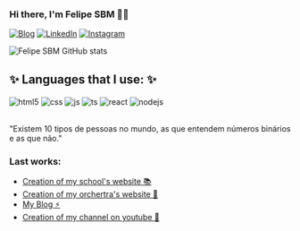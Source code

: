 ### Hi there, I'm Felipe SBM 👋🏽

[![Blog](https://img.shields.io/badge/website-000000?style=for-the-badge&logo=About.me&logoColor=white)](https://felipe-sbm.github.io/bio/)
[![LinkedIn](https://img.shields.io/badge/LinkedIn-0077B5?style=for-the-badge&logo=linkedin&logoColor=white)](https://www.linkedin.com/in/felipe-sbm/)
[![Instagram](https://img.shields.io/badge/Instagram-E4405F?style=for-the-badge&logo=instagram&logoColor=white)](https://instagram.com/felipe_sbm)

![Felipe SBM GitHub stats](https://github-readme-stats.vercel.app/api?username=felipe-sbm&show_icons=true&theme=dracula&count_private=true)

## ✨ Languages that I use: ✨

<div style="display: inline_block">
  <img align="center" alt="html5" src="https://img.shields.io/badge/HTML5-E34F26?style=for-the-badge&logo=html5&logoColor=white" />
  <img align="center" alt="css" src="https://img.shields.io/badge/CSS3-1572B6?style=for-the-badge&logo=css3&logoColor=white" />
  <img align="center" alt="js" src="https://img.shields.io/badge/JavaScript-F7DF1E?style=for-the-badge&logo=javascript&logoColor=black" />
  <img align="center" alt="ts" src="https://img.shields.io/badge/TypeScript-007ACC?style=for-the-badge&logo=typescript&logoColor=white" />
  <img align="center" alt="react" src="https://img.shields.io/badge/React-20232A?style=for-the-badge&logo=react&logoColor=61DAFB" />
  <img align="center" alt="nodejs" src="https://img.shields.io/badge/Node.js-43853D?style=for-the-badge&logo=node.js&logoColor=white" />
</div><br/>

"Existem 10 tipos de pessoas no mundo, as que entendem números binários e as que não."

### Last works:
- [Creation of my school's website 📚](-//-)<br/>
- [Creation of my orchertra's website 🎼](-//-)<br/>
- [My Blog ⚡](https://felipe-sbm.github.io/bio/)<br/>
- [Creation of my channel on youtube 🌱](https://youtube.com/c/UCMUiWmrb-6lc7QZpeTztoqg)<br/>

<!--
**felipe-sbm/felipe-sbm** is a ✨ _special_ ✨ repository because its `README.md` (this file) appears on your GitHub profile.

Here are some ideas to get you started:

- 🔭 I’m currently working on ...
- 🌱 I’m currently learning ...
- 👯 I’m looking to collaborate on ...
- 🤔 I’m looking for help with ...
- 💬 Ask me about ...
- 📫 How to reach me: ...
- 😄 Pronouns: ...
- ⚡ Fun fact: ...
-->
